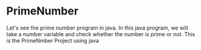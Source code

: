 # PrimeNumber
Let's see the prime number program in java. In this java program, we will take a number variable and check whether the number is prime or not.
This is the PrimeNmber Project using java
